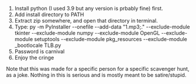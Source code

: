 1. Install python (I used 3.9 but any version is prbably fine) first.
2. Add install directory to PATH
3. Extract zip somewhere, and open that directory in terminal.
4. Type:
py -m PyInstaller --onefile --add-data "1.mp3;." --exclude-module tkinter --exclude-module numpy --exclude-module OpenGL --exclude-module setuptools --exclude-module pkg_resources --exclude-module _bootlocale TLB.py
5. Password is carnival
6. Enjoy the cringe

Note that this was made for a specific person for a specific scavenger hunt, as a joke. Nothing in this is serious and is mostly meant to be satire/stupid.
